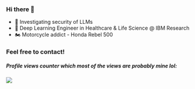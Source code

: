 ### Hi there 👋

- 🥷 Investigating security of LLMs
- 🔭 Deep Learning Engineer in Healthcare & Life Science @ IBM Research
- 🏍️ Motorcycle addict - Honda Rebel 500

### Feel free to contact!

##### Profile views counter which most of the views are probably mine lol:
![](https://komarev.com/ghpvc/?username=sagipolaczek)
<!--
**SagiPolaczek/SagiPolaczek** is a ✨ _special_ ✨ repository because its `README.md` (this file) appears on your GitHub profile.

Here are some ideas to get you started:

- 🔭 I’m currently working on ...
- 🌱 I’m currently learning ...
- 👯 I’m looking to collaborate on ...
- 🤔 I’m looking for help with ...
- 💬 Ask me about ...
- 📫 How to reach me: ...
- 😄 Pronouns: ...
- ⚡ Fun fact: ...
-->
